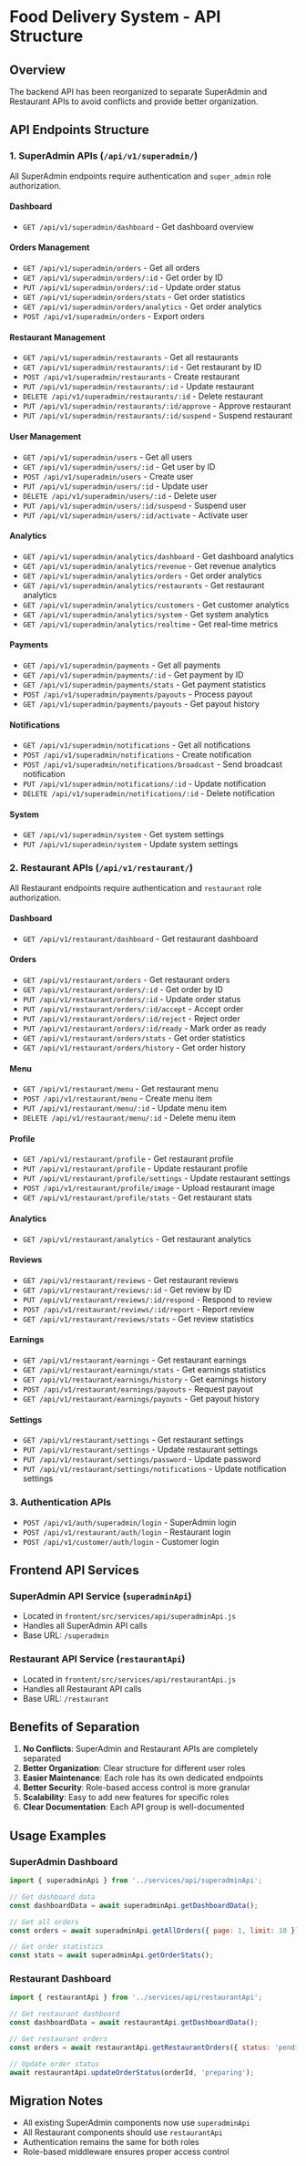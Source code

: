 # Food Delivery System - API Structure

## Overview
The backend API has been reorganized to separate SuperAdmin and Restaurant APIs to avoid conflicts and provide better organization.

## API Endpoints Structure

### 1. SuperAdmin APIs (`/api/v1/superadmin/`)
All SuperAdmin endpoints require authentication and `super_admin` role authorization.

#### Dashboard
- `GET /api/v1/superadmin/dashboard` - Get dashboard overview

#### Orders Management
- `GET /api/v1/superadmin/orders` - Get all orders
- `GET /api/v1/superadmin/orders/:id` - Get order by ID
- `PUT /api/v1/superadmin/orders/:id` - Update order status
- `GET /api/v1/superadmin/orders/stats` - Get order statistics
- `GET /api/v1/superadmin/orders/analytics` - Get order analytics
- `POST /api/v1/superadmin/orders` - Export orders

#### Restaurant Management
- `GET /api/v1/superadmin/restaurants` - Get all restaurants
- `GET /api/v1/superadmin/restaurants/:id` - Get restaurant by ID
- `POST /api/v1/superadmin/restaurants` - Create restaurant
- `PUT /api/v1/superadmin/restaurants/:id` - Update restaurant
- `DELETE /api/v1/superadmin/restaurants/:id` - Delete restaurant
- `PUT /api/v1/superadmin/restaurants/:id/approve` - Approve restaurant
- `PUT /api/v1/superadmin/restaurants/:id/suspend` - Suspend restaurant

#### User Management
- `GET /api/v1/superadmin/users` - Get all users 
- `GET /api/v1/superadmin/users/:id` - Get user by ID
- `POST /api/v1/superadmin/users` - Create user
- `PUT /api/v1/superadmin/users/:id` - Update user
- `DELETE /api/v1/superadmin/users/:id` - Delete user
- `PUT /api/v1/superadmin/users/:id/suspend` - Suspend user
- `PUT /api/v1/superadmin/users/:id/activate` - Activate user

#### Analytics
- `GET /api/v1/superadmin/analytics/dashboard` - Get dashboard analytics
- `GET /api/v1/superadmin/analytics/revenue` - Get revenue analytics
- `GET /api/v1/superadmin/analytics/orders` - Get order analytics
- `GET /api/v1/superadmin/analytics/restaurants` - Get restaurant analytics
- `GET /api/v1/superadmin/analytics/customers` - Get customer analytics
- `GET /api/v1/superadmin/analytics/system` - Get system analytics
- `GET /api/v1/superadmin/analytics/realtime` - Get real-time metrics

#### Payments
- `GET /api/v1/superadmin/payments` - Get all payments
- `GET /api/v1/superadmin/payments/:id` - Get payment by ID
- `GET /api/v1/superadmin/payments/stats` - Get payment statistics
- `POST /api/v1/superadmin/payments/payouts` - Process payout
- `GET /api/v1/superadmin/payments/payouts` - Get payout history

#### Notifications
- `GET /api/v1/superadmin/notifications` - Get all notifications
- `POST /api/v1/superadmin/notifications` - Create notification
- `POST /api/v1/superadmin/notifications/broadcast` - Send broadcast notification
- `PUT /api/v1/superadmin/notifications/:id` - Update notification
- `DELETE /api/v1/superadmin/notifications/:id` - Delete notification

#### System
- `GET /api/v1/superadmin/system` - Get system settings
- `PUT /api/v1/superadmin/system` - Update system settings

### 2. Restaurant APIs (`/api/v1/restaurant/`)
All Restaurant endpoints require authentication and `restaurant` role authorization.

#### Dashboard
- `GET /api/v1/restaurant/dashboard` - Get restaurant dashboard

#### Orders
- `GET /api/v1/restaurant/orders` - Get restaurant orders
- `GET /api/v1/restaurant/orders/:id` - Get order by ID
- `PUT /api/v1/restaurant/orders/:id` - Update order status
- `PUT /api/v1/restaurant/orders/:id/accept` - Accept order
- `PUT /api/v1/restaurant/orders/:id/reject` - Reject order
- `PUT /api/v1/restaurant/orders/:id/ready` - Mark order as ready
- `GET /api/v1/restaurant/orders/stats` - Get order statistics
- `GET /api/v1/restaurant/orders/history` - Get order history

#### Menu
- `GET /api/v1/restaurant/menu` - Get restaurant menu
- `POST /api/v1/restaurant/menu` - Create menu item
- `PUT /api/v1/restaurant/menu/:id` - Update menu item
- `DELETE /api/v1/restaurant/menu/:id` - Delete menu item

#### Profile
- `GET /api/v1/restaurant/profile` - Get restaurant profile
- `PUT /api/v1/restaurant/profile` - Update restaurant profile
- `PUT /api/v1/restaurant/profile/settings` - Update restaurant settings
- `POST /api/v1/restaurant/profile/image` - Upload restaurant image
- `GET /api/v1/restaurant/profile/stats` - Get restaurant stats

#### Analytics
- `GET /api/v1/restaurant/analytics` - Get restaurant analytics

#### Reviews
- `GET /api/v1/restaurant/reviews` - Get restaurant reviews
- `GET /api/v1/restaurant/reviews/:id` - Get review by ID
- `PUT /api/v1/restaurant/reviews/:id/respond` - Respond to review
- `POST /api/v1/restaurant/reviews/:id/report` - Report review
- `GET /api/v1/restaurant/reviews/stats` - Get review statistics

#### Earnings
- `GET /api/v1/restaurant/earnings` - Get restaurant earnings
- `GET /api/v1/restaurant/earnings/stats` - Get earnings statistics
- `GET /api/v1/restaurant/earnings/history` - Get earnings history
- `POST /api/v1/restaurant/earnings/payouts` - Request payout
- `GET /api/v1/restaurant/earnings/payouts` - Get payout history

#### Settings
- `GET /api/v1/restaurant/settings` - Get restaurant settings
- `PUT /api/v1/restaurant/settings` - Update restaurant settings
- `PUT /api/v1/restaurant/settings/password` - Update password
- `PUT /api/v1/restaurant/settings/notifications` - Update notification settings

### 3. Authentication APIs
- `POST /api/v1/auth/superadmin/login` - SuperAdmin login
- `POST /api/v1/restaurant/auth/login` - Restaurant login
- `POST /api/v1/customer/auth/login` - Customer login

## Frontend API Services

### SuperAdmin API Service (`superadminApi`)
- Located in `frontent/src/services/api/superadminApi.js`
- Handles all SuperAdmin API calls
- Base URL: `/superadmin`

### Restaurant API Service (`restaurantApi`)
- Located in `frontent/src/services/api/restaurantApi.js`
- Handles all Restaurant API calls
- Base URL: `/restaurant`

## Benefits of Separation

1. **No Conflicts**: SuperAdmin and Restaurant APIs are completely separated
2. **Better Organization**: Clear structure for different user roles
3. **Easier Maintenance**: Each role has its own dedicated endpoints
4. **Better Security**: Role-based access control is more granular
5. **Scalability**: Easy to add new features for specific roles
6. **Clear Documentation**: Each API group is well-documented

## Usage Examples

### SuperAdmin Dashboard
```javascript
import { superadminApi } from '../services/api/superadminApi';

// Get dashboard data
const dashboardData = await superadminApi.getDashboardData();

// Get all orders
const orders = await superadminApi.getAllOrders({ page: 1, limit: 10 });

// Get order statistics
const stats = await superadminApi.getOrderStats();
```

### Restaurant Dashboard
```javascript
import { restaurantApi } from '../services/api/restaurantApi';

// Get restaurant dashboard
const dashboardData = await restaurantApi.getDashboardData();

// Get restaurant orders
const orders = await restaurantApi.getRestaurantOrders({ status: 'pending' });

// Update order status
await restaurantApi.updateOrderStatus(orderId, 'preparing');
```

## Migration Notes

- All existing SuperAdmin components now use `superadminApi`
- All Restaurant components should use `restaurantApi`
- Authentication remains the same for both roles
- Role-based middleware ensures proper access control
